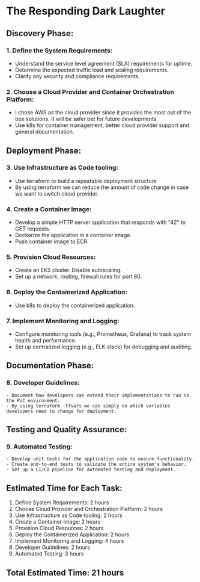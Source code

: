 # The Responding Dark Laughter

## Discovery Phase:

### 1. Define the System Requirements:
   - Understand the service level agreement (SLA) requirements for uptime.
   - Determine the expected traffic load and scaling requirements.
   - Clarify any security and compliance requirements.

### 2. Choose a Cloud Provider and Container Orchestration Platform:
   - I chose AWS as the cloud provider since it provides the most out of the box solutions. It will be safer bet for future developments.
   - Use k8s for container management, better cloud provider support and general documentation.

## Deployment Phase:

### 3. Use Infrastructure as Code tooling:
   - Use terraform to build a repeatable deployment structure
   - By using terraform we can reduce the amount of code change in case we want to switch cloud provider.

### 4. Create a Container Image:
   - Develop a simple HTTP server application that responds with "42" to GET requests.
   - Dockerize the application in a container image.
   - Push container image to ECR.

### 5. Provision Cloud Resources:
   - Create an EKS cluster. Disable autoscaling.
   - Set up a network, routing, firewall rules for port 80.

### 6. Deploy the Containerized Application:
   - Use k8s to deploy the containerized application.

### 7. Implement Monitoring and Logging:
   - Configure monitoring tools (e.g., Prometheus, Grafana) to track system health and performance.
   - Set up centralized logging (e.g., ELK stack) for debugging and auditing.

## Documentation Phase:

### 8. Developer Guidelines:
    - Document how developers can extend their implementations to run in the PoC environment.
    - By using terraform .tfvars we can simply on which variables developers need to change for deployment.

## Testing and Quality Assurance:

### 9. Automated Testing:
    - Develop unit tests for the application code to ensure functionality.
    - Create end-to-end tests to validate the entire system's behavior.
    - Set up a CI/CD pipeline for automated testing and deployment.

## Estimated Time for Each Task:

1. Define System Requirements: 2 hours
2. Choose Cloud Provider and Orchestration Platform: 2 hours
3. Use Infrastructure as Code tooling: 2 hours
4. Create a Container Image: 2 hours
5. Provision Cloud Resources: 2 hours
6. Deploy the Containerized Application: 2 hours
7. Implement Monitoring and Logging: 4 hours
8. Developer Guidelines: 2 hours
9. Automated Testing: 3 hours

## Total Estimated Time: 21 hours
